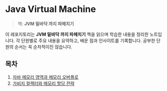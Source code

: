 # Java Virtual Machine

> 책: **JVM 밑바닥 까지 파헤치기**


이 레포지토리는 **JVM 밑바닥 까지 파헤치기** 책을 읽으며 학습한 내용을 정리한 노트입니다. 각 단원별로 주요 내용을 요약하고, 배운 점과 인사이트를 기록합니다.  공부한 단원의 순서는 꼭 순차적이진 않습니다.


## 목차

1. [자바 메모리 영역과 메모리 오버플로](src/main/java/com/ryuqq/chapter2/README.md)
2. [가비지 컬렉터와 메모리 할당 전략](src/main/java/com/ryuqq/chapter3/README.md)